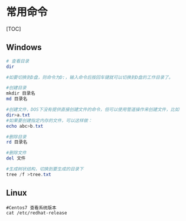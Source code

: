 # 常用命令

[TOC]



## Windows

```powershell
# 查看目录
dir

#如要切换到D盘，则命令为D:，输入命令后按回车键就可以切换到D盘的工作目录了。

#创建目录
mkdir 目录名
md 目录名

#创建文件，DOS下没有提供直接创建文件的命令，但可以使用管道操作来创建文件，比如
dir>a.txt
#如果要创建指定内存的文件，可以这样做：
echo abc>b.txt

#删除目录
rd 目录名

#删除文件
del 文件

#生成树状结构，切换到要生成的目录下
tree /f >tree.txt
```



## Linux

```shell
#Centos7 查看系统版本
cat /etc/redhat-release
```

